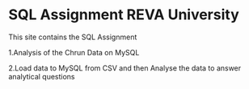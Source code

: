 # SQL Assignment REVA University 

This site contains the SQL Assignment 

1.Analysis of the Chrun Data on MySQL

2.Load data to MySQL from CSV and then Analyse the data to answer analytical questions


